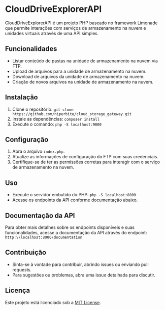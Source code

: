 # CloudDriveExplorerAPI

CloudDriveExplorerAPI é um projeto PHP baseado no framework Limonade que permite interações com serviços de armazenamento na nuvem e unidades virtuais através de uma API simples.

## Funcionalidades

- Listar conteúdo de pastas na unidade de armazenamento na nuvem via FTP.
- Upload de arquivos para a unidade de armazenamento na nuvem.
- Download de arquivos da unidade de armazenamento na nuvem.
- Criação de novos arquivos na unidade de armazenamento na nuvem.

## Instalação

1. Clone o repositório: `git clone https://github.com/hiperbite/cloud_storage_gateway.git`
2. Instale as dependências: `composer install`
3. Execute o comando: `php -S localhost:9000`

## Configuração

1. Abra o arquivo `index.php`.
2. Atualize as informações de configuração do FTP com suas credenciais.
3. Certifique-se de ter as permissões corretas para interagir com o serviço de armazenamento na nuvem.

## Uso

- Execute o servidor embutido do PHP: `php -S localhost:8000`
- Acesse os endpoints da API conforme documentação abaixo.

## Documentação da API

Para obter mais detalhes sobre os endpoints disponíveis e suas funcionalidades, acesse a documentação da API através do endpoint: `http:\\localhost:8000\documentation`

## Contribuição

- Sinta-se à vontade para contribuir, abrindo issues ou enviando pull requests.
- Para sugestões ou problemas, abra uma issue detalhada para discutir.

## Licença

Este projeto está licenciado sob a [MIT License](https://opensource.org/licenses/MIT).
